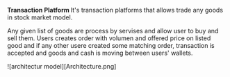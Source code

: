 <b>Transaction Platform </b>
It's transaction platforms that allows trade any goods in stock market model.

Any given list of goods are process by servises and allow user to buy and sell them.
Users creates order with volumen and offered price on listed good and if any other usere created some matching order, transaction is accepted and goods and cash is moving between users' wallets.

![architectur model][Architecture.png]